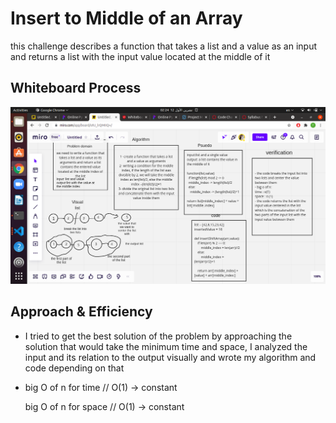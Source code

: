 # Insert to Middle of an Array

this challenge describes a function that takes a list and a value as an input and returns a list with the input value located at the middle of it

## Whiteboard Process

![array-insert-shift](array-insert-shift.png)

## Approach & Efficiency
- I tried to get the best solution of the problem by approaching the solution that would take the minimum time and space, I analyzed the input and its relation to the output visually and wrote my algorithm and code depending on that
- big O of n for time // O(1) -> constant

  big O of n for space // O(1) -> constant
